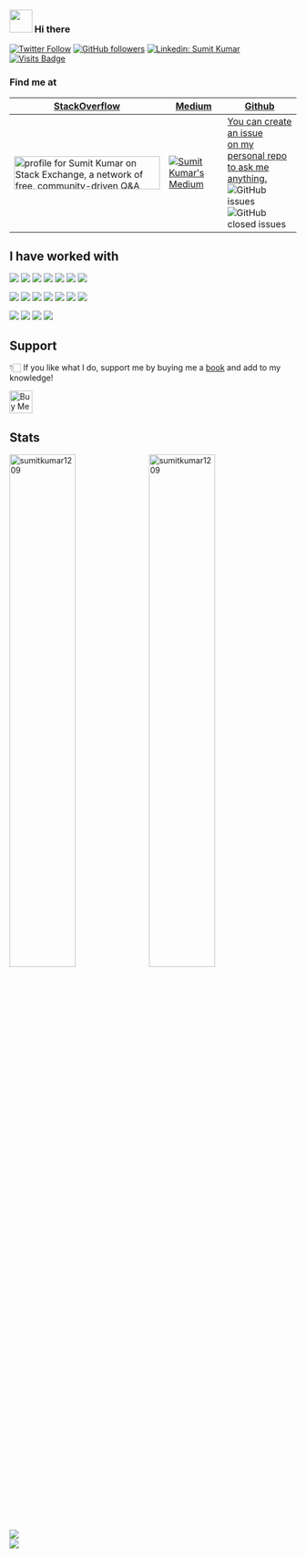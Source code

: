 ### <img src="https://github.com/JayantGoel001/JayantGoel001/blob/master/GIF/Hi.gif" width="40px" /> Hi there


[![Twitter Follow](https://img.shields.io/twitter/follow/sumitkumar1209?style=social)](https://twitter.com/sumitkumar1209) 
[![GitHub followers](https://img.shields.io/github/followers/sumitkumar1209?style=social)](https://github.com/sumitkumar1209) 
[![Linkedin: Sumit Kumar](https://img.shields.io/badge/-Sumit%20Kumar-blue?style=flat-square&logo=Linkedin&logoColor=white&link=https://www.linkedin.com/in/sumitkumar1209/)](https://www.linkedin.com/in/sumitkumar1209/)
 [![Visits Badge](https://badges.pufler.dev/visits/sumitkumar1209/sumitkumar1209)](https://github.com/sumitkumar1209) 

### Find me at

| [StackOverflow](https://stackoverflow.com/users/4453633/sumit-kumar) | [Medium](https://sumitkumar1209.medium.com/) | [Github](https://github.com/sumitkumar1209) |
|-|-|-|
| <a href="https://stackoverflow.com/users/4453633/sumit-kumar"><img src="https://stackexchange.com/users/flair/5624897.png" width="256" height="58" alt="profile for Sumit Kumar on Stack Exchange, a network of free, community-driven Q&amp;A sites" title="profile for Sumit Kumar on Stack Exchange, a network of free, community-driven Q&amp;A sites"></a> 	| [![Sumit Kumar's Medium](https://github-readme-medium-recent-article.vercel.app/medium/@sumitkumar1209/0)](https://github-readme-medium-recent-article.vercel.app/medium/@sumitkumar1209/0) 	| [You can create an issue <br> on my personal repo to ask me anything.](https://github.com/sumitkumar1209/sumitkumar1209/issues/new) <br> ![GitHub issues](https://img.shields.io/github/issues/sumitkumar1209/sumitkumar1209?label=questions) ![GitHub closed issues](https://img.shields.io/github/issues-closed/sumitkumar1209/sumitkumar1209?label=questions) 	|

## I have worked with
<img src="https://img.shields.io/badge/node.js%20-%2343853D.svg?&style=for-the-badge&logo=node.js&logoColor=white"/> <img src="https://img.shields.io/badge/javascript%20-%23323330.svg?&style=for-the-badge&logo=javascript&logoColor=%23F7DF1E"/> <img src="https://img.shields.io/badge/python%20-%2314354C.svg?&style=for-the-badge&logo=python&logoColor=white"/>
<img src="https://img.shields.io/badge/express.js%20-%23404d59.svg?&style=for-the-badge"/> <img src="https://img.shields.io/badge/react%20-%2320232a.svg?&style=for-the-badge&logo=react&logoColor=%2361DAFB"/> <img src="https://img.shields.io/badge/angular-js%20-%23E23237.svg?&style=for-the-badge&logo=angularjs&logoColor=white"/> <img src="https://img.shields.io/badge/django%20-%23092E20.svg?&style=for-the-badge&logo=django&logoColor=white"/>

<img src="https://img.shields.io/badge/AWS%20-%23FF9900.svg?&style=for-the-badge&logo=amazon-aws&logoColor=white"/> <img src="https://img.shields.io/badge/azure%20-%230072C6.svg?&style=for-the-badge&logo=azure-devops&logoColor=white"/>  <img src="https://img.shields.io/badge/heroku%20-%23430098.svg?&style=for-the-badge&logo=heroku&logoColor=white"/> <img src="https://img.shields.io/badge/Google%20Cloud%20-%234285F4.svg?&style=for-the-badge&logo=google-cloud&logoColor=white"/> <img src="https://img.shields.io/badge/DigitalOcean-%230167ff.svg?&style=for-the-badge&logo=digitalOcean&logoColor=white"/>
<img src="https://img.shields.io/badge/apache%20-%23D42029.svg?&style=for-the-badge&logo=apache&logoColor=white"/> <img src="https://img.shields.io/badge/nginx%20-%23009639.svg?&style=for-the-badge&logo=nginx&logoColor=white"/>

<img src ="https://img.shields.io/badge/MongoDB-%234ea94b.svg?&style=for-the-badge&logo=mongodb&logoColor=white"/> <img src="https://img.shields.io/badge/mysql-%2300f.svg?&style=for-the-badge&logo=mysql&logoColor=white"/> <img src ="https://img.shields.io/badge/postgres-%23316192.svg?&style=for-the-badge&logo=postgresql&logoColor=white"/> <img src="https://img.shields.io/badge/docker%20-%230db7ed.svg?&style=for-the-badge&logo=docker&logoColor=white"/>

## Support
👇🏻 If you like what I do, support me by buying me a [book](https://www.buymeacoffee.com/sumitkumar1209) and add to my knowledge! 

<a href="https://www.buymeacoffee.com/sumitkumar1209" target="_blank"><img src="https://cdn.buymeacoffee.com/buttons/v2/default-yellow.png" alt="Buy Me A Book" height="40" ></a>

## Stats
<img align="left" width="48%" src="https://github-readme-stats.vercel.app/api?username=sumitkumar1209&count_private=true&show_icons=true&theme=dracula" alt="sumitkumar1209"/>
<img align="center" width="48%" src="https://github-readme-streak-stats.herokuapp.com?user=sumitkumar1209&count_private=true&theme=dracula" alt="sumitkumar1209"/>


<img align="left" src="https://github-readme-stats.vercel.app/api/top-langs/?username=sumitkumar1209&theme=dracula&hide_langs_below=1" /></br>
<img align="center" src="https://github-profile-trophy.vercel.app/?username=sumitkumar1209&theme=dracula&row=2&column=4">




